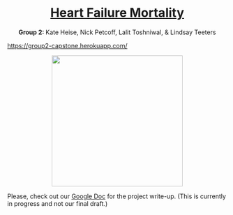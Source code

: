 

<h1 align="center"><u>Heart Failure Mortality</u></h1>
<p align="center">
  <b>Group 2: </b>Kate Heise, Nick Petcoff, Lalit Toshniwal, & Lindsay Teeters 
</p>

https://group2-capstone.herokuapp.com/

<p align="center">
  <img width="300" src="https://media.giphy.com/media/26n6OmfaR7wr0iXqU/giphy.gif">
</p>

Please, check out our [Google Doc](https://docs.google.com/document/d/1Jq57WBdyZpDfJEK69l8e9nloypyoj57MLWcLBTMOPGo/edit) for the project write-up. (This is currently in progress and not our final draft.)
